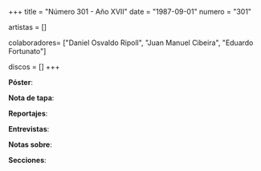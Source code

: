 +++
title = "Número 301 - Año XVII"
date = "1987-09-01"
numero = "301"

artistas = []

colaboradores= ["Daniel Osvaldo Ripoll", "Juan Manuel Cibeira", "Eduardo Fortunato"]

discos = []
+++

**Póster**: 

**Nota de tapa**: 

**Reportajes**: 

**Entrevistas**: 

**Notas sobre**:

**Secciones**:

